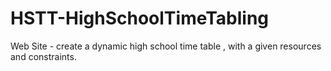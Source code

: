 # HSTT-HighSchoolTimeTabling
Web Site - create a dynamic high school time table , with a given resources and constraints. 
